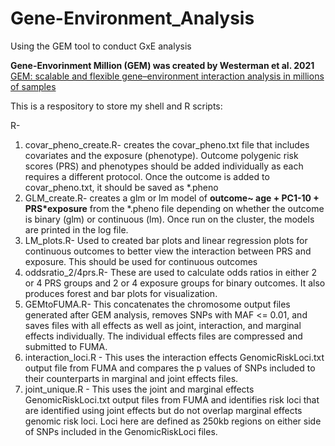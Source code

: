 # Gene-Environment_Analysis
Using the GEM tool to conduct GxE analysis

**Gene-Envorinment Million (GEM) was created by Westerman et al. 2021**  
[GEM: scalable and flexible gene–environment interaction analysis in millions of samples](https://www.ncbi.nlm.nih.gov/pmc/articles/PMC8545347/)

This is a respository to store my shell and R scripts:

R-  
1. covar_pheno_create.R- creates the covar_pheno.txt file that includes covariates and the exposure (phenotype). Outcome polygenic risk scores (PRS) and phenotypes should be added individually as each requires a different protocol. Once the outcome is added to covar_pheno.txt, it should be saved as *.pheno 
2. GLM_create.R- creates a glm or lm model of **outcome~ age + PC1-10 + PRS*exposure** from the *.pheno file depending on whether the outcome is binary (glm) or continuous (lm). Once run on the cluster, the models are printed in the log file. 
3. LM_plots.R- Used to created bar plots and linear regression plots for continuous outcomes to better view the interaction between PRS and exposure. This should be used for continuous outcomes
4. oddsratio_2/4prs.R- These are used to calculate odds ratios in either 2 or 4 PRS groups and 2 or 4 exposure groups for binary outcomes. It also produces forest and bar plots for visualization. 
5. GEMtoFUMA.R- This concatenates the chromosome output files generated after GEM analysis, removes SNPs with MAF <= 0.01, and saves files with all effects as well as joint, interaction, and marginal effects individually. The individual effects files are compressed and submitted to FUMA. 
6. interaction_loci.R - This uses the interaction effects GenomicRiskLoci.txt output file from FUMA and compares the p values of SNPs included to their counterparts in marginal and joint effects files. 
7. joint_unique.R - This uses the joint and marginal effects GenomicRiskLoci.txt output files from FUMA and identifies risk loci that are identified using joint effects but do not overlap marginal effects genomic risk loci. Loci here are defined as 250kb regions on either side of SNPs included in the GenomicRiskLoci files. 
